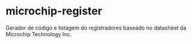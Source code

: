 # microchip-register
Gerador de código e listagem do registradores baseado no datasheet da Microchip Technology Inc.
